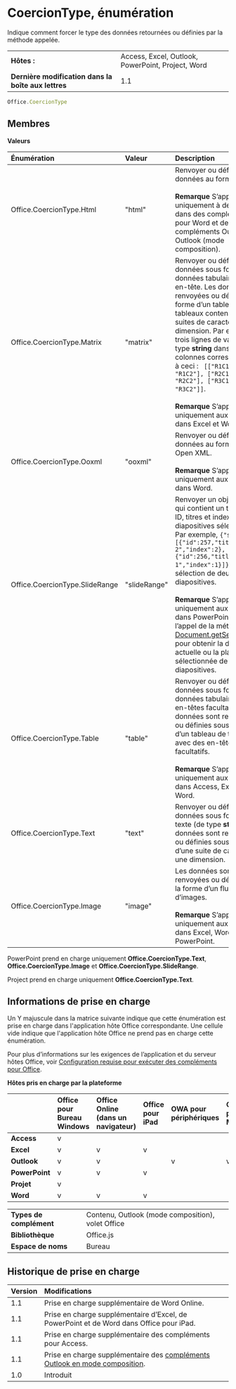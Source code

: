 
# CoercionType, énumération
Indique comment forcer le type des données retournées ou définies par la méthode appelée.

|||
|:-----|:-----|
|**Hôtes :**|Access, Excel, Outlook, PowerPoint, Project, Word|
|**Dernière modification dans la boîte aux lettres**|1.1|

```js
Office.CoercionType
```

## Membres


**Valeurs**


|**Énumération**|**Valeur**|**Description**|
|:-----|:-----|:-----|
|Office.CoercionType.Html|"html"|Renvoyer ou définir des données au format HTML.<br/><br/> **Remarque**  S’applique uniquement à des données dans des compléments pour Word et des compléments Outlook pour Outlook (mode composition).|
|Office.CoercionType.Matrix|"matrix"|Renvoyer ou définir des données sous forme de données tabulaires sans en-tête. Les données sont renvoyées ou définies sous forme d’un tableau de tableaux contenant des suites de caractères à une dimension. Par exemple, trois lignes de valeurs de type **string** dans deux colonnes correspondraient à ceci : ` [["R1C1", "R1C2"], ["R2C1", "R2C2"], ["R3C1", "R3C2"]]`.<br/><br/> **Remarque**  S’applique uniquement aux données dans Excel et Word.|
|Office.CoercionType.Ooxml|"ooxml"|Renvoyer ou définir des données au format Office Open XML.<br/><br/> **Remarque**  S’applique uniquement aux données dans Word.|
|Office.CoercionType.SlideRange|"slideRange"|Renvoyer un objet JSON qui contient un tableau des ID, titres et index des diapositives sélectionnées. Par exemple, `{"slides":[{"id":257,"title":"Slide 2","index":2},{"id":256,"title":"Slide 1","index":1}]}` pour une sélection de deux diapositives.<br/><br/> **Remarque**  S’applique uniquement aux données dans PowerPoint lors de l’appel de la méthode [Document.getSelectedData](../../reference/shared/document.getselecteddataasync.md) pour obtenir la diapositive actuelle ou la plage sélectionnée de diapositives.|
|Office.CoercionType.Table|"table"|Renvoyer ou définir des données sous forme de données tabulaires avec en-têtes facultatifs. Les données sont renvoyées ou définies sous la forme d’un tableau de tableaux avec des en-têtes facultatifs.<br/><br/> **Remarque**  S’applique uniquement aux données dans Access, Excel et Word.|
|Office.CoercionType.Text|"text"|Renvoyer ou définir les données sous forme de texte (de type **string**). Les données sont renvoyées ou définies sous la forme d’une suite de caractères à une dimension.|
|Office.CoercionType.Image|"image"|Les données sont renvoyées ou définies sous la forme d’un flux d’images.<br/><br/> **Remarque**  S’applique uniquement aux données dans Excel, Word et PowerPoint.|
PowerPoint prend en charge uniquement **Office.CoercionType.Text**, **Office.CoercionType.Image** et **Office.CoercionType.SlideRange**.

Project prend en charge uniquement **Office.CoercionType.Text**.


## Informations de prise en charge


Un Y majuscule dans la matrice suivante indique que cette énumération est prise en charge dans l'application hôte Office correspondante. Une cellule vide indique que l'application hôte Office ne prend pas en charge cette énumération.

Pour plus d’informations sur les exigences de l’application et du serveur hôtes Office, voir [Configuration requise pour exécuter des compléments pour Office](../../docs/overview/requirements-for-running-office-add-ins.md).


**Hôtes pris en charge par la plateforme**


||**Office pour Bureau Windows**|**Office Online (dans un navigateur)**|**Office pour iPad**|**OWA pour périphériques**|**Office pour Mac**|
|:-----|:-----|:-----|:-----|:-----|:-----|
|**Access**|v|||||
|**Excel**|v|v|v|||
|**Outlook**|v|v||v|v|
|**PowerPoint**|v|v|v|||
|**Projet**|v|||||
|**Word**|v|v|v|||

|||
|:-----|:-----|
|**Types de complément**|Contenu, Outlook (mode composition), volet Office|
|**Bibliothèque**|Office.js|
|**Espace de noms**|Bureau|

## Historique de prise en charge


|**Version**|**Modifications**|
|:-----|:-----|
|1.1|Prise en charge supplémentaire de Word Online.|
|1.1|Prise en charge supplémentaire d’Excel, de PowerPoint et de Word dans Office pour iPad.|
|1.1|Prise en charge supplémentaire des compléments pour Access.|
|1.1|Prise en charge supplémentaire des [compléments Outlook en mode composition](../../docs/outlook/compose-scenario.md).|
|1.0|Introduit|

